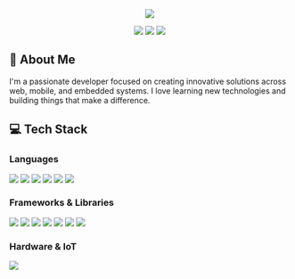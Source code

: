 <div align="center">
  <img src="https://readme-typing-svg.herokuapp.com/?lines=Welcome+to+my+GitHub+Profile!;Hi+there+👋,+I'm+Iffahan+Suksuwan&center=true&width=380&height=45">

  <p align="center">
    <img src="https://img.shields.io/badge/Focus-Web%20Development-brightgreen" />
    <img src="https://img.shields.io/badge/Focus-Mobile%20Apps-blue" />
    <img src="https://img.shields.io/badge/Focus-Embedded%20Systems-red" />
  </p>
</div>

## 🚀 About Me

I'm a passionate developer focused on creating innovative solutions across web, mobile, and embedded systems. I love learning new technologies and building things that make a difference.

## 💻 Tech Stack

### Languages
<p align="left">
  <img src="https://img.shields.io/badge/C-00599C?style=for-the-badge&logo=c&logoColor=white" />
  <img src="https://img.shields.io/badge/C%23-239120?style=for-the-badge&logo=c-sharp&logoColor=white" />
  <img src="https://img.shields.io/badge/Python-3776AB?style=for-the-badge&logo=python&logoColor=white" />
  <img src="https://img.shields.io/badge/JavaScript-F7DF1E?style=for-the-badge&logo=javascript&logoColor=black" />
  <img src="https://img.shields.io/badge/Go-00ADD8?style=for-the-badge&logo=go&logoColor=white" />
  <img src="https://img.shields.io/badge/Dart-0175C2?style=for-the-badge&logo=dart&logoColor=white" />
</p> 

### Frameworks & Libraries
<p align="left">
  <img src="https://img.shields.io/badge/React-20232A?style=for-the-badge&logo=react&logoColor=61DAFB" />
  <img src="https://img.shields.io/badge/Vue.js-35495E?style=for-the-badge&logo=vue.js&logoColor=4FC08D" />
  <img src="https://img.shields.io/badge/Flutter-02569B?style=for-the-badge&logo=flutter&logoColor=white" />
  <img src="https://img.shields.io/badge/Node.js-43853D?style=for-the-badge&logo=node.js&logoColor=white" />
  <img src="https://img.shields.io/badge/Express.js-404D59?style=for-the-badge" />
  <img src="https://img.shields.io/badge/FastAPI-009688?style=for-the-badge&logo=fastapi&logoColor=white" />
  <img src="https://img.shields.io/badge/Go_Fiber-00ADD8?style=for-the-badge&logo=go&logoColor=white" />
</p> 

### Hardware & IoT
<p align="left">
  <img src="https://img.shields.io/badge/Microcontrollers-CC0000?style=for-the-badge&logo=arduino&logoColor=white" />
</p>
